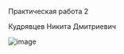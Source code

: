 Практическая работа 2

Кудрявцев Никита Дмитриевич

![image](https://github.com/user-attachments/assets/0457d00e-902e-4868-9f88-503bcabeeef1)

